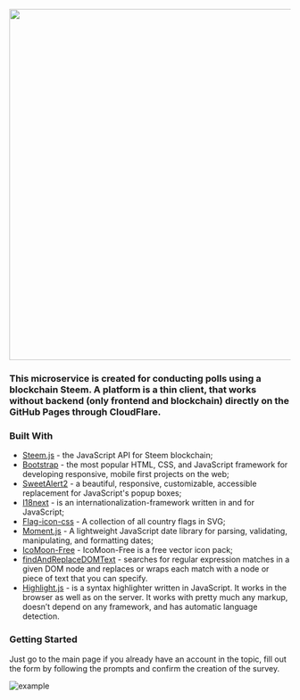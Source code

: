 
<p align="center"><a href="https://steemitpolls.com/" target="_blank" width="640"><img width="630" src="https://steemitpolls.com/graphics/steemitpolls-color.svg"></a>
</p>

### This microservice is created for conducting polls using a blockchain Steem. A platform is a thin client, that works without backend (only frontend and blockchain) directly on the GitHub Pages through CloudFlare.
### Built With
* [Steem.js](https://github.com/steemit/steem-js) - the JavaScript API for Steem blockchain;
* [Bootstrap](https://github.com/twbs/bootstrap) - the most popular HTML, CSS, and JavaScript framework for developing responsive, mobile first projects on the web;
* [SweetAlert2](https://github.com/limonte/sweetalert2) - a beautiful, responsive, customizable, accessible replacement for JavaScript's popup boxes;
* [I18next](https://www.i18next.com) -  is an internationalization-framework written in and for JavaScript;
* [Flag-icon-css](https://github.com/lipis/flag-icon-css) -  A collection of all country flags in SVG;
* [Moment.js](https://github.com/moment/moment/) - A lightweight JavaScript date library for parsing, validating, manipulating, and formatting dates;
* [IcoMoon-Free](https://github.com/Keyamoon/IcoMoon-Free) - IcoMoon-Free is a free vector icon pack;
* [findAndReplaceDOMText](https://github.com/padolsey/findAndReplaceDOMText) - searches for regular expression matches in a given DOM node and replaces or wraps each match with a node or piece of text that you can specify.
* [Highlight.js](https://github.com/highlightjs/highlight.js)  -  is a syntax highlighter written in JavaScript. It works in the browser as well as on the server. It works with pretty much any markup, doesn’t depend on any framework, and has automatic language detection.

### Getting Started
Just go to the main page if you already have an account in the topic, fill out the form by following the prompts and confirm the creation of the survey.

![example](https://user-images.githubusercontent.com/36364669/47422412-3d14cf00-d78b-11e8-92e2-b3bd0a6313ae.gif)
